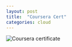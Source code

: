 ```yaml
---
layout: post
title:  "Coursera Cert"
categories: cloud
---
```





![Coursera certificate](/tanyaselvog.github.io/assets/cert.jpeg)
